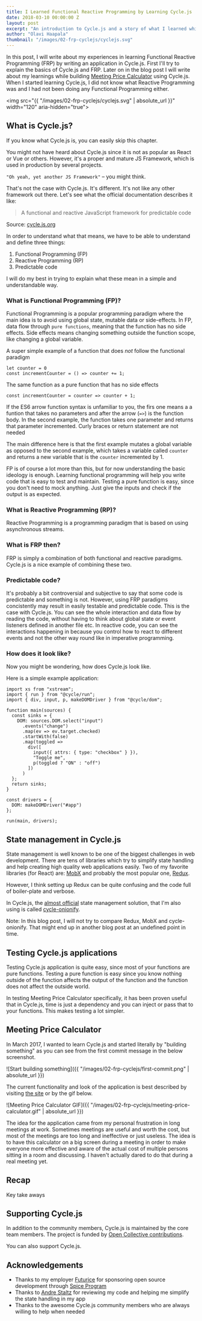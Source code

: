 ```yaml
---
title: I Learned Functional Reactive Programming by Learning Cycle.js
date: 2018-03-10 00:00:00 Z
layout: post
excerpt: "An introduction to Cycle.js and a story of what I learned while building Meeting Price Calculator"
author: "Olavi Haapala"
thumbnail: "/images/02-frp-cyclejs/cyclejs.svg"
---
```


In this post, I will write about my experiences in learning Functional Reactive Programming (FRP) by writing an application in Cycle.js. First I'll try to explain the basics of Cycle.js and FRP. Later on in the blog post I will write about my learnings while building [Meeting Price Calculator](https://mpc.olpe.fi/) using Cycle.js. When I started learning Cycle.js, I did not know what Reactive Programming was and I had not been doing any Functional Programming either.

<img src="{{ "/images/02-frp-cyclejs/cyclejs.svg" | absolute_url }}" width="120" aria-hidden="true">

## What is Cycle.js?
If you know what Cycle.js is, you can easily skip this chapter.

You might not have heard about Cycle.js since it is not as popular as React or Vue or others.
However, it's a proper and mature JS Framework, which is used in production by several projects.

`"Oh yeah, yet another JS Framework"` – you might think.

That's not the case with Cycle.js. It's different. It's not like any other framework out there. Let's see what the official documentation describes it like:

>A functional and reactive JavaScript framework for predictable code

Source: [cycle.js.org](http://cycle.js.org/)


In order to understand what that means, we have to be able to understand and define three things:

1. Functional Programming (FP)
1. Reactive Programming (RP)
1. Predictable code

I will do my best in trying to explain what these mean in a simple and understandable way.

### What is Functional Programming (FP)?

Functional Programming is a popular programming paradigm where the main idea is to avoid using global state, mutable data or side-effects. In FP, data flow through `pure functions`, meaning that the function has no side effects. Side effects means changing something outside the function scope, like changing a global variable.

A super simple example of a function that does *not* follow the functional paradigm

```JS
let counter = 0
const incrementCounter = () => counter += 1;
```

The same function as a pure function that has no side effects

```JS
const incrementCounter = counter => counter + 1;
```

If the ES6 arrow function syntax is unfamiliar to you, the firs one means a a funtion that takes no parameters and after the arrow (`=>`) is the function body. In the second example, the function takes one parameter and returns that parameter incremented. Curly braces or return statement are not needed

The main difference here is that the first example mutates a global variable as opposed to the second example, which takes a variable called `counter` and returns a new variable that is the `counter` incremented by 1.

FP is of course a lot more than this, but for now understanding the basic ideology is enough. Learning functional programming will help you write code that is easy to test and maintain. Testing a pure function is easy, since you don't need to mock anything. Just give the inputs and check if the output is as expected.

### What is Reactive Programming (RP)?

Reactive Programming is a programming paradigm that is based on using asynchronous streams.

### What is FRP then?

FRP is simply a combination of both functional and reactive paradigms. Cycle.js is a nice example of combining these two.

### Predictable code?

It's probably a bit controversial and subjective to say that some code is predictable and something is not. However, using FRP paradigms concistently may result in easily testable and predictable code. This is the case with Cycle.js. You can see the whole interaction and data flow by reading the code, without having to think about global state or event listeners defined in another file etc. In reactive code, you can see the interactions happening in because you control how to react to different events and not the other way round like in imperative programming.

### How does it look like?

Now you might be wondering, how does Cycle.js look like.

Here is a simple example application:

```JS
import xs from "xstream";
import { run } from "@cycle/run";
import { div, input, p, makeDOMDriver } from "@cycle/dom";

function main(sources) {
  const sinks = {
    DOM: sources.DOM.select("input")
      .events("change")
      .map(ev => ev.target.checked)
      .startWith(false)
      .map(toggled =>
        div([
          input({ attrs: { type: "checkbox" } }),
          "Toggle me",
          p(toggled ? "ON" : "off")
        ])
      )
  };
  return sinks;
}

const drivers = {
  DOM: makeDOMDriver("#app")
};

run(main, drivers);

```

## State management in Cycle.js

State management is well known to be one of the biggest challenges in web development. There are tens of libraries which try to simplify state handling and help creating high quality web applications easily. Two of my favorite libraries (for React) are: [MobX](https://github.com/mobxjs/mobx) and probably the most popular one, [Redux](https://redux.js.org/).

However, I think setting up Redux can be quite confusing and the code full of boiler-plate and verbose.

In Cycle.js, the [almost official](https://github.com/cyclejs/cyclejs/issues/620) state management solution, that I'm also using is called [cycle-onionify](https://github.com/staltz/cycle-onionify).

Note: In this blog post, I will not try to compare Redux, MobX and cycle-onionify. That might end up in another blog post at an undefined point in time.

## Testing Cycle.js applications

Testing Cycle.js application is quite easy, since most of your functions are pure functions. Testing a pure function is easy since you know nothing outside of the function affects the output of the function and the function does not affect the outside world.

In testing Meeting Price Calculator specifically, it has been proven useful that in Cycle.js, time is just a dependency and you can inject or pass that to your functions. This makes testing a lot simpler.

## Meeting Price Calculator

In March 2017, I wanted to learn Cycle.js and started literally by "building something" as you can see from the first commit message in the below screenshot.

![Start building something]({{ "/images/02-frp-cyclejs/first-commit.png" | absolute_url }})

The current functionality and look of the application is best described by visiting [the site](https://mpc.olpe.fi/) or by the gif below.

![Meeting Price Calculator GIF]({{ "/images/02-frp-cyclejs/meeting-price-calculator.gif" | absolute_url }})

The idea for the application came from my personal frustration in long meetings at work. Sometimes meetings are useful and worth the cost, but most of the meetings are too long and ineffective or just useless. The idea is to have this calculator on a big screen during a meeting in order to make everyone more effective and aware of the actual cost of multiple persons sitting in a room and discussing. I haven't actually dared to do that during a real meeting yet.

## Recap

Key take aways

## Supporting Cycle.js

In addition to the community members, Cycle.js is maintained by the core team members. The project is funded by [Open Collective contributions](https://opencollective.com/cyclejs#contributors).

You can also support Cycle.js.

## Acknowledgements

- Thanks to my employer [Futurice](https://futurice.com/) for sponsoring open source development through [Spice Program](https://spiceprogram.org/oss-sponsorship/)
- Thanks to [Andre Staltz](https://staltz.com/) for reviewing my code and  helping me simplify the state handling in my app
- Thanks to the awesome Cycle.js community members who are always willing to help when needed


